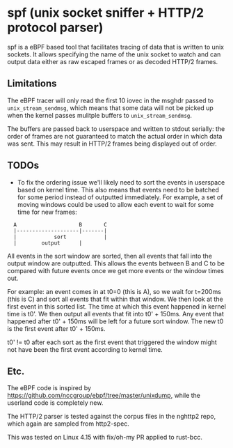 # spf (unix socket sniffer + HTTP/2 protocol parser)

spf is a eBPF based tool that facilitates tracing of data that is written to unix sockets.
It allows specifying the name of the unix socket to watch and can output data either as
raw escaped frames or as decoded HTTP/2 frames.

## Limitations
The eBPF tracer will only read the first 10 iovec in the msghdr passed to `unix_stream_sendmsg`,
which means that some data will not be picked up when the kernel passes mulitple buffers to `unix_stream_sendmsg`.

The buffers are passed back to userspace and written to stdout serially: the order of frames are not guaranteed to match
the actual order in which data was sent. This may result in HTTP/2 frames being displayed out of order.

## TODOs
* To fix the ordering issue we'll likely need to sort the events in userspace based on kernel time. This also means that events
  need to be batched for some period instead of outputted immediately. For example, a set of moving windows could be used to allow
  each event to wait for some time for new frames:

```
  A                    B       C
  |--------------------|-------|
  |            sort            |
  |        output      |
```

  All events in the sort window are sorted, then all events that fall into the output window are outputted. This allows the events
  between B and C to be compared with future events once we get more events or the window times out.

  For example: an event comes in at t0=0 (this is A), so we wait for t=200ms (this is C) and sort all events that fit within that window.
  We then look at the first event in this sorted list. The time at which this event happened in kernel time is t0'. We then output all events
  that fit into t0' + 150ms. Any event that happened after t0' + 150ms will be left for a future sort window. The new t0 is the first event after
  t0' + 150ms.

  t0' != t0 after each sort as the first event that triggered the window might not have been the first event according to kernel time.

## Etc.
The eBPF code is inspired by https://github.com/nccgroup/ebpf/tree/master/unixdump, while the userland code is completely new.

The HTTP/2 parser is tested against the corpus files in the nghttp2 repo, which again are sampled from http2-spec.

This was tested on Linux 4.15 with fix/oh-my PR applied to rust-bcc.
